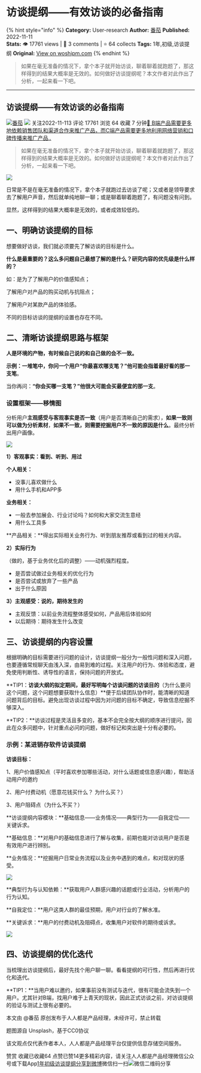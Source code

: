 # 访谈提纲——有效访谈的必备指南
{% hint style="info" %}
**Category:** User-research
**Author:** [番茄](https://www.woshipm.com/u/1354691)
**Published:** 2022-11-11  
**Stats:** 👁️ 17761 views | 💬 3 comments | ⭐ 64 collects
**Tags:** 1年,初级,访谈提纲
**Original:** [View on woshipm.com](https://www.woshipm.com/user-research/5676066.html)
{% endhint %}
> 如果在毫无准备的情况下，拿个本子就开始访谈，聊着聊着就跑题了，那这样得到的结果大概率是无效的。如何做好访谈提纲呢？本文作者对此作出了分析，一起来看一下吧。

---

## 访谈提纲——有效访谈的必备指南

[![](https://static.woshipm.com/APP_U_202207_20220707124517_5146.jpeg?imageView2/1/w/72/h/72/q/100)](https://www.woshipm.com/u/1354691)[番茄](https://www.woshipm.com/u/1354691) ![](https://static.woshipm.com/tag/1101_1@2x.png) 关注2022-11-113 评论 17761 浏览 64 收藏 7 分钟[🔗 B端产品需要更多地依赖销售团队和渠道合作来推广产品，而C端产品需要更多地利用网络营销和口碑传播来推广产品..](https://ke.qidianla.com/courses/bcpm)

> 如果在毫无准备的情况下，拿个本子就开始访谈，聊着聊着就跑题了，那这样得到的结果大概率是无效的。如何做好访谈提纲呢？本文作者对此作出了分析，一起来看一下吧。

![](https://image.woshipm.com/wp-files/2022/11/iDNp7IMtVOJLL34FeUmq.png)

日常是不是在毫无准备的情况下，拿个本子就跑过去访谈了呢；又或者是领导要求去了解用户声音，然后就单纯地聊一聊；或是聊着聊着跑题了，有问题没有问到。

显然，这样得到的结果大概率是无效的，或者成效较低的。

## 一、明确访谈提纲的目标

想要做好访谈，我们就必须要先了解访谈的目标是什么。

**什么是最重要的？这么多问题自己最想了解的是什么？研究内容的优先级是什么样的？**

如：是为了了解用户的价值感知点；

了解用户对产品的购买动机与抗阻点；

了解用户对某款产品的体验感。

不同的目标访谈的提纲的设置也存在不同。

## 二、清晰访谈提纲思路与框架

**人是环境的产物，有时候自己说的和自己做的会不一致。**

**示例：**一堆笔中，你问一个用户**“你最喜欢哪支笔？”**他可能会指着**最好看的那一支笔**。

当你再问：**“你会买哪一支笔？”**他很大可能会**买最便宜的那一支**。

### 设置框架——移情图

分析用户**主观感受与客观事实是否一致**（用户是否清晰自己的需求），**如果一致则可以做为分析素材**，**如果不一致，则需要挖掘用户不一致的原因是什么**。最终分析出用户画像。

![](https://image.woshipm.com/wp-files/2022/11/fPzked671LXxGCedx5jN.png)

**1）客观事实：看到、听到、用过**

**个人相关：**

*   没事儿喜欢做什么
*   用什么手机和APP多

**业务相关：**

*   一般去参加展会、行业讨论吗？如何和大家交流生意经
*   用什么工具多

**产品相关：**得出实际相关业务行为、听到朋友推荐或看到过的相关内容。

**2）实际行为**

（做的，基于业务优化后的调整）——动机强烈程度。

*   是否尝试做过业务相关的优化行为
*   是否尝试或放弃了一些产品
*   出于什么原因

**3）主观感受：说的，期待发生的**

*   主观反馈：以前业务流程整体感受如何，产品用后体验如何
*   以后期待：期待发生什么改变

## 三、访谈提纲的内容设置

根据明确的目标需要进行问题的设计，访谈提纲一般分为一般性问题和深入问题，也要遵循常规聊天由浅入深，由易到难的过程。关注用户的行为、体验和态度，避免使用判断性、诱导性的语言，保持问题的开放式。

**TIP1：**访谈大纲的拟定期间，最好写明每个访谈问题的访谈目的**（为什么要问这个问题，这个问题想要获取什么信息）**便于后续团队协作时，能清晰的知道问题背后的目标。避免出现访谈过程中因为对问题的目标不确定，导致信息挖掘不够深入。

**TIP2：**访谈过程是灵活且多变的，基本不会完全按大纲的顺序进行提问，因此在众多问题中，针对重点必问的问题，做好标记和突出是十分有必要的。

### 示例：某进销存软件访谈提纲

**访谈目标：**

1、用户价值感知点（平时喜欢参加哪些活动，对什么话题或信息感兴趣），帮助活动用户的邀约

2、用户付费动机（愿意花钱买什么？ 为什么买？）

3、用户阻碍点（为什么不买？）

**访谈提纲内容模块：**基础信息——业务情况——典型行为——自我定位——关键诉求。

**基础信息：**对用户的基础信息进行了解与收集，前期也能对访谈用户是否是有效用户进行辨别。

**业务情况：**挖掘用户日常业务流程以及业务中遇到的难点，和对现状的感受。

![](https://image.woshipm.com/wp-files/2022/11/KKC7uDbpNPmH9wHkb4gU.png)

**典型行为与认知依赖：**获取用户人群感兴趣的话题或行业活动，分析用户的行为认知。

**自我定位：**用户这类人群的最佳预期，用户对行业的了解水准。

**关键诉求：**用户的付费动机及阻碍点，收集用户对软件的期待或诉求。

![](https://image.woshipm.com/wp-files/2022/11/oH2fBM9KEpSxayuftKb3.png)

## 四、访谈提纲的优化迭代

当梳理出访谈提纲后，最好先找个用户聊一聊。看看提纲的可行性，然后再进行优化和迭代。

**TIP1：**当用户难以邀约，如果事前没有测试与迭代，很有可能会流失到一个用户。尤其针对B端，找用户难于上青天的现状，因此正式访谈之前，对访谈提纲的验证与测试上很有必要的。

本文由 @番茄 原创发布于人人都是产品经理，未经许可，禁止转载

题图源自 Unsplash，基于CC0协议

该文观点仅代表作者本人，人人都是产品经理平台仅提供信息存储空间服务。

赞赏 收藏已收藏64 点赞已赞14更多精彩内容，请关注人人都是产品经理微信公众号或下载App[1年](https://www.woshipm.com/tag/1%e5%b9%b4)[初级](https://www.woshipm.com/tag/%e5%88%9d%e7%ba%a7)[访谈提纲](https://www.woshipm.com/tag/%e8%ae%bf%e8%b0%88%e6%8f%90%e7%ba%b2)[分享到微博](https://service.weibo.com/share/share.php?appkey=2775287854&title=访谈提纲——有效访谈的必备指南&url=https://www.woshipm.com/user-research/5676066.html&pic=https://image.woshipm.com/wp-files/2022/11/iDNp7IMtVOJLL34FeUmq.png)微信扫一扫![微信二维码](https://api.pwmqr.com/qrcode/create/?url=https://www.woshipm.com/user-research/5676066.html)分享